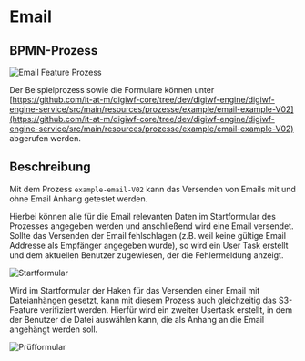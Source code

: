 # Email

## BPMN-Prozess

![Email Feature Prozess](~@source/documentation/featureprocesses/email/email-feature-process.png)

Der Beispielprozess sowie die Formulare können unter [https://github.com/it-at-m/digiwf-core/tree/dev/digiwf-engine/digiwf-engine-service/src/main/resources/prozesse/example/email-example-V02](https://github.com/it-at-m/digiwf-core/tree/dev/digiwf-engine/digiwf-engine-service/src/main/resources/prozesse/example/email-example-V02) abgerufen werden.

## Beschreibung

Mit dem Prozess `example-email-V02` kann das Versenden von Emails mit und ohne Email Anhang getestet werden.

Hierbei können alle für die Email relevanten Daten im Startformular des Prozesses angegeben werden und anschließend wird eine Email versendet.
Sollte das Versenden der Email fehlschlagen (z.B. weil keine gültige Email Addresse als Empfänger angegeben wurde), so wird ein User Task erstellt und dem aktuellen Benutzer zugewiesen, der die Fehlermeldung anzeigt.

![Startformular](~@source/documentation/featureprocesses/email/Startformular.png)

Wird im Startformular der Haken für das Versenden einer Email mit Dateianhängen gesetzt, kann mit diesem Prozess auch gleichzeitig das S3-Feature
verifiziert werden.
Hierfür wird ein zweiter Usertask erstellt, in dem der Benutzer die Datei auswählen kann, die als Anhang an die Email angehängt werden soll.

![Prüfformular](~@source/documentation/featureprocesses/email/fehlermeldung-pruefen.png)

